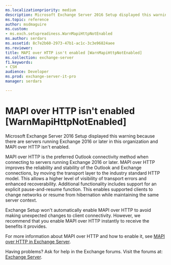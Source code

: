 ```yaml
---
ms.localizationpriority: medium
description: Microsoft Exchange Server 2016 Setup displayed this warning as the servers running Exchange 2016 or later in this organization and MAPI over HTTP aren't enabled.
ms.topic: reference
author: msdmaguire
ms.custom:
- ms.exch.setupreadiness.WarnMapiHttpNotEnabled
ms.author: serdars
ms.assetid: 8c7e2b60-2973-47b1-ac1c-3c3e96824aee
ms.reviewer: 
title: MAPI over HTTP isn't enabled [WarnMapiHttpNotEnabled]
ms.collection: exchange-server
f1.keywords:
- CSH
audience: Developer
ms.prod: exchange-server-it-pro
manager: serdars

---
```


# MAPI over HTTP isn't enabled [WarnMapiHttpNotEnabled]

Microsoft Exchange Server 2016 Setup displayed this warning because there are servers running Exchange 2016 or later in this organization and MAPI over HTTP isn't enabled.

MAPI over HTTP is the preferred Outlook connectivity method when connecting to servers running Exchange 2016 or later. MAPI over HTTP improves the reliability and stability of the Outlook and Exchange connections, by moving the transport layer to the industry standard HTTP model. This allows a higher level of visibility of transport errors and enhanced recoverability. Additional functionality includes support for an explicit pause-and-resume function. This enables supported clients to change networks or resume from hibernation while maintaining the same server context.

Exchange Setup won't automatically enable MAPI over HTTP to avoid making unexpected changes to client connectivity. However, we recommend that you enable MAPI over HTTP instantly to receive the benefits it provides.

For more information about MAPI over HTTP and how to enable it, see [MAPI over HTTP in Exchange Server](../../clients/mapi-over-http/mapi-over-http.md).

Having problems? Ask for help in the Exchange forums. Visit the forums at: [Exchange Server](https://social.technet.microsoft.com/forums/office/home?category=exchangeserver).
